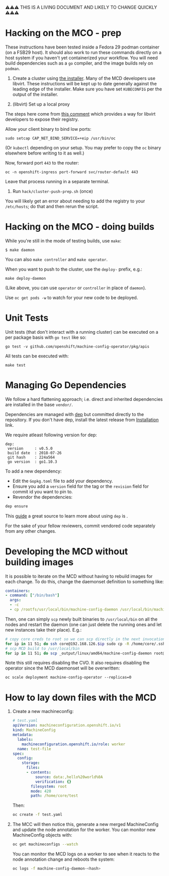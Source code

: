 ⚠⚠⚠ THIS IS A LIVING DOCUMENT AND LIKELY TO CHANGE QUICKLY ⚠⚠⚠

# Hacking on the MCO - prep

These instructions have been tested inside a Fedora 29 podman container (on a FSB29 host).
It should also work to run these commands directly on a host system if you haven't yet
containerized your workflow.  You will need build dependencies such as a `go` compiler,
and the image builds rely on `podman`.

1. Create a cluster using [the installer](https://github.com/openshift/installer/).  Many of the MCD developers use libvirt.  These instructions will be kept up to date generally against the leading edge of the installer.  Make sure you have set `KUBECONFIG` per the output of the installer.

1. (libvirt) Set up a local proxy

The steps here come from [this comment](https://github.com/openshift/installer/issues/411#issuecomment-445165262) which provides a way for libvirt developers to expose their registry.

Allow your client binary to bind low ports:

```
sudo setcap CAP_NET_BIND_SERVICE=+eip /usr/bin/oc
```

(Or `kubectl` depending on your setup.  You may prefer to copy the `oc` binary elsewhere before writing to it as well.)

Now, forward port `443` to the router:

```
oc -n openshift-ingress port-forward svc/router-default 443
```

Leave that process running in a separate terminal.

1. Run `hack/cluster-push-prep.sh` (once)

You will likely get an error about needing to add the registry to your `/etc/hosts`; do that and then rerun the script.

# Hacking on the MCO - doing builds

While you're still in the mode of testing builds, use `make`:

```
$ make daemon
```

You can also `make controller` and `make operator`.

When you want to push to the cluster, use the `deploy-` prefix, e.g.:

```
make deploy-daemon
```

(Like above, you can use `operator` or `controller` in place of `daemon`).

Use `oc get pods -w` to watch for your new code to be deployed.

# Unit Tests

Unit tests (that don't interact with a running cluster) can be executed on a per
package basis with `go test` like so:

`go test -v github.com/openshift/machine-config-operator/pkg/apis`

All tests can be executed with:

`make test`

# Managing Go Dependencies

We follow a hard flattening approach; i.e. direct and inherited dependencies are installed in the base `vendor/`.

Dependencies are managed with [dep](https://golang.github.io/dep/) but committed directly to the repository. If you don't have dep, install the latest release from [Installation](https://golang.github.io/dep/docs/installation.html) link.

We require atleast following version for dep:

```
dep:
 version     : v0.5.0
 build date  : 2018-07-26
 git hash    : 224a564
 go version  : go1.10.3
```

To add a new dependency:

- Edit the `Gopkg.toml` file to add your dependency.
- Ensure you add a `version` field for the tag or the `revision` field for commit id you want to pin to.
- Revendor the dependencies:

```sh
dep ensure
```

This [guide](https://golang.github.io/dep/docs/daily-dep.html) a great source to learn more about using `dep` is .

For the sake of your fellow reviewers, commit vendored code separately from any other changes.

# Developing the MCD without building images

It is possible to iterate on the MCD without having to rebuild images
for each change. To do this, change the daemonset definition to
something like:


```yaml
containers:
- command: ["/bin/bash"]
  args:
  - -c
  - cp /rootfs/usr/local/bin/machine-config-daemon /usr/local/bin/machine-config-daemon && /usr/local/bin/machine-config-daemon start -v 4
```

Then, one can simply `scp` newly built binaries to `/usr/local/bin` on
all the nodes and restart the daemon (one can just delete the running
ones and let new instances take their place). E.g.:

```sh
# copy core creds to root so we can scp directly in the next invocation
for ip in 11 51; do ssh core@192.168.126.$ip sudo cp -R /home/core/.ssh /root; done
# scp MCD build to /usr/local/bin
for ip in 11 51; do scp _output/linux/amd64/machine-config-daemon root@192.168.126.$ip:/usr/local/bin; done
```

Note this still requires disabling the CVO. It also requires disabling
the operator since the MCD daemonset will be overwritten:

```
oc scale deployment machine-config-operator --replicas=0
```

# How to lay down files with the MCD

1. Create a new machineconfig:


    ```yaml
    # test.yaml
    apiVersion: machineconfiguration.openshift.io/v1
    kind: MachineConfig
    metadata:
      labels:
        machineconfiguration.openshift.io/role: worker
      name: test-file
    spec:
      config:
        storage:
          files:
          - contents:
              source: data:,hello%20world%0A
              verification: {}
            filesystem: root
            mode: 420
            path: /home/core/test
    ```

    Then:

    ```sh
    oc create -f test.yaml
    ```

1. The MCC will then notice this, generate a new merged
   MachineConfig and update the node annotation for the
   worker. You can monitor new MachineConfig objects with:

   ```sh
   oc get machineconfigs --watch
   ```

   You can monitor the MCD logs on a worker to see when it
   reacts to the node annotation change and reboots the
   system:

   ```sh
   oc logs -f machine-config-daemon-<hash>
   ```
